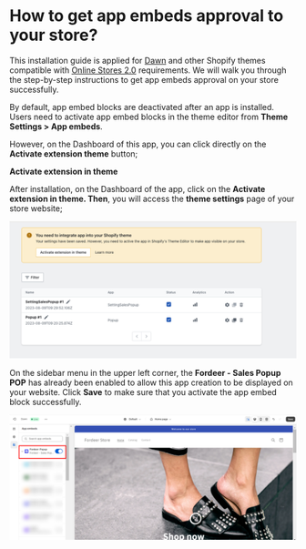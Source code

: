 # How to get app embeds approval to your store?

This installation guide is applied for [Dawn](https://www.shopify.com/partners/blog/shopify-online-store#theme) and other Shopify themes compatible with [Online Stores 2.0](https://www.shopify.com/partners/blog/shopify-online-store) requirements. We will walk you through the step-by-step instructions to get app embeds approval on your store successfully. 

By default, app embed blocks are deactivated after an app is installed. Users need to activate app embed blocks in the theme editor from **Theme Settings > App embeds**.

However, on the Dashboard of this app, you can click directly on the **Activate extension theme** button;

**Activate extension in theme**

After installation, on the Dashboard of the app, click on the **Activate extension in theme. Then**, you will access the **theme settings** page of your store website;

![Untitled](How%20to%20get%20app%20embeds%20approval%20to%20your%20store%20c6263c7b936d4715b2261548b0e7d92e/Untitled.png)

On the sidebar menu in the upper left corner, the **Fordeer - Sales Popup POP** has already been enabled to allow this app creation to be displayed on your website. Click **Save** to make sure that you activate the app embed block successfully.

![Fordeer Store · Customize Dawn · Shopify.png](How%20to%20get%20app%20embeds%20approval%20to%20your%20store%20c6263c7b936d4715b2261548b0e7d92e/Fordeer_Store__Customize_Dawn__Shopify.png)
